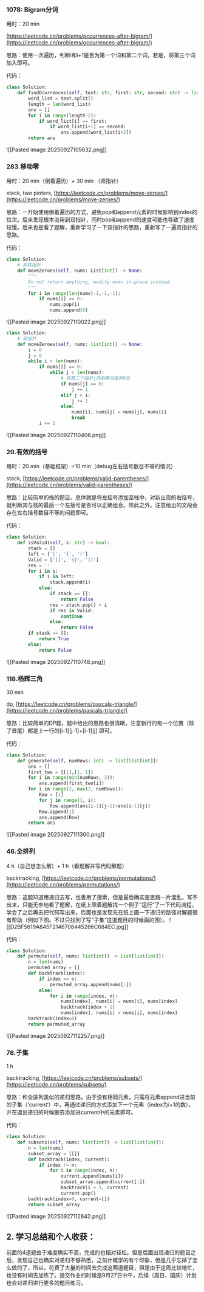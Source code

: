 ### 1078: Bigram分词

[](https://github.com/GMyhf/2025fall-cs201/blob/main/homework/assignment3.md#1078-bigram%E5%88%86%E8%AF%8D)

用时：20 min

[https://leetcode.cn/problems/occurrences-after-bigram/](https://leetcode.cn/problems/occurrences-after-bigram/)

思路：使用一次遍历，判断i和i+1是否为第一个词和第二个词，若是，将第三个词加入即可。

代码：
```python
class Solution:
    def findOcurrences(self, text: str, first: str, second: str) -> list[str]:
        word_list = text.split()
        length = len(word_list)
        ans = []
        for i in range(length-2):
            if word_list[i] == first:
                if word_list[i+1] == second:
                    ans.append(word_list[i+2])
        return ans
```
![[Pasted image 20250927105632.png]]

### 283.移动零

[](https://github.com/GMyhf/2025fall-cs201/blob/main/homework/assignment3.md#283%E7%A7%BB%E5%8A%A8%E9%9B%B6)

用时：20 min（倒着遍历）+ 30 min （双指针）

stack, two pinters, [https://leetcode.cn/problems/move-zeroes/](https://leetcode.cn/problems/move-zeroes/)

思路：一开始使用倒着遍历的方式，避免pop和append元素的时候影响到index的位次。后来发现根本没用到双指针，同时pop和append的速度可能也导致了速度较慢。后来也是看了题解，重新学习了一下双指针的思路，重新写了一遍双指针的思路。

代码：
```python
class Solution:
	# 非双指针
    def moveZeroes(self, nums: List[int]) -> None:
        """
        Do not return anything, modify nums in-place instead.
        """
        for i in range(len(nums)-1,-1,-1):
            if nums[i] == 0:
                nums.pop(i)
                nums.append(0)
```
![[Pasted image 20250927110022.png]]
```python
class Solution:
	# 双指针
    def moveZeroes(self, nums: list[int]) -> None:
        i = 0
        j = 0
        while i < len(nums):
            if nums[i] == 0:
                while j < len(nums):
                    # 将第二个指针j向右移动至非0处
                    if nums[j] == 0:
                        j += 1
                    elif j < i:
                        j += 1
                    else:
                        nums[i], nums[j] = nums[j], nums[i]
                        break
            i += 1
```
![[Pasted image 20250927110406.png]]


### 20.有效的括号

[](https://github.com/GMyhf/2025fall-cs201/blob/main/homework/assignment3.md#20%E6%9C%89%E6%95%88%E7%9A%84%E6%8B%AC%E5%8F%B7)

用时：20 min（基础框架）+10 min（debug左右括号数目不等的情况）

stack, [https://leetcode.cn/problems/valid-parentheses/](https://leetcode.cn/problems/valid-parentheses/)

思路：比较简单的栈的题目。总体就是将左括号添加至栈中，对新出现的右括号，就判断其与栈的最后一个左括号是否可以正确组合。除此之外，注意给出的文段会存在左右括号数目不等的问题即可。

代码：
```python
class Solution:
    def isValid(self, s: str) -> bool:
        stack = []
        left = ['[', '{', '(']
        Valid = ['[]', '{}', '()']
        res = ''
        for i in s:
            if i in left:
                stack.append(i)
            else:
                if stack == []:
                    return False
                res = stack.pop() + i
                if res in Valid:
                    continue
                else:
                    return False
        if stack == []:
            return True
        else:
            return False
```
![[Pasted image 20250927110748.png]]


### 118.杨辉三角

[](https://github.com/GMyhf/2025fall-cs201/blob/main/homework/assignment3.md#118%E6%9D%A8%E8%BE%89%E4%B8%89%E8%A7%92)
30 min

dp, [https://leetcode.cn/problems/pascals-triangle/](https://leetcode.cn/problems/pascals-triangle/)

思路：比较简单的DP题，题中给出的思路也很清晰，注意新行的每一个位置（除了首尾）都是上一行的\[i-1][j-1]+\[i-1][j] 即可。


代码：
```python
class Solution:
    def generate(self, numRows: int) -> list[list[int]]:
        ans = []
        first_two = [[1],[1, 1]]
        for i in range(min(numRows, 2)):
            ans.append(first_two[i])
        for i in range(2, max(2, numRows)):
            Row = [1]
            for j in range(1, i):
                Row.append(ans[i-1][j-1]+ans[i-1][j])
            Row.append(1)
            ans.append(Row)
        return ans
```
![[Pasted image 20250927111300.png]]

### 46.全排列

[](https://github.com/GMyhf/2025fall-cs201/blob/main/homework/assignment3.md#46%E5%85%A8%E6%8E%92%E5%88%97)

4 h（自己想怎么解）+ 1 h（看题解并写代码解题）

backtracking, [https://leetcode.cn/problems/permutations/](https://leetcode.cn/problems/permutations/)

思路：这题知道用递归去写，也善用了搜索，但是最后确实是思路一片混乱，写不出来，只能无奈地看了题解，在纸上照着题解找一个例子“运行”了一下代码流程，学会了之后再去把代码写出来。后面也是发现先在纸上画一下递归的路径对解题很有帮助（例如下图。不过只找到了写“子集”这道题目的时候画的图）。
![[D2BF5619A845F2146708445266C684EC.jpg]]

代码：
```python
class Solution:
    def permute(self, nums: list[int]) -> list[list[int]]:
        n = len(nums)
        permuted_array = []
        def backtrack(index):
            if index == n:
                permuted_array.append(nums[:])
            else:
                for i in range(index, n):
                    nums[index], nums[i] = nums[i], nums[index]
                    backtrack(index + 1)
                    nums[index], nums[i] = nums[i], nums[index]
        backtrack(index=0)
        return permuted_array
```
![[Pasted image 20250927112257.png]]

### 78.子集

[](https://github.com/GMyhf/2025fall-cs201/blob/main/homework/assignment3.md#78%E5%AD%90%E9%9B%86)

1 h

backtracking, [https://leetcode.cn/problems/subsets/](https://leetcode.cn/problems/subsets/)

思路：和全排列类似的递归思路。由于没有相同元素，只需将元素append进当前的子集（’current‘）中，再通过递归的方式添加下一个元素（index为i+1的数），并在退出递归的时候删去添加进current中的元素即可。

代码：
```python
class Solution:
    def subsets(self, nums: list[int]) -> list[list[int]]:
        n = len(nums)
        subset_array = [[]]
        def backtrack(index, current):
            if index != n:
                for i in range(index, n):
                    current.append(nums[i])
                    subset_array.append(current[:])
                    backtrack(i + 1, current)
                    current.pop()
        backtrack(index=0, current=[])
        return subset_array
```
![[Pasted image 20250927112842.png]]

## 2. 学习总结和个人收获：

前面的4道题由于难度确实不高，完成的也相对轻松。但是后面出现递归的题目之后，发现自己也确实对递归不够熟悉，之前计概学的有个印象，但是几乎忘掉了怎么做的了，所以，花费了大量的时间去完成这两道题目，但是由于这周比较地忙，也没有时间去加练了。提交作业的时候是9月27日中午，后续（周日、国庆）计划也会对递归进行更多的题目练习。